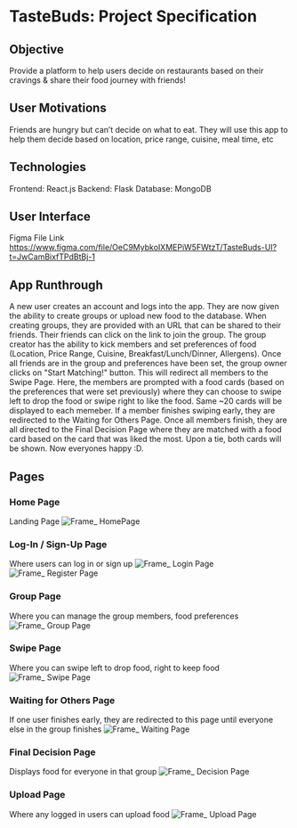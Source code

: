 # TasteBuds: Project Specification

## Objective
Provide a platform to help users decide on restaurants based on their cravings & share their food journey with friends!

## User Motivations
Friends are hungry but can’t decide on what to eat. They will use this app to help them decide based on location, price range, cuisine, meal time, etc

## Technologies
Frontend: React.js
Backend: Flask
Database: MongoDB

## User Interface
Figma File Link
https://www.figma.com/file/OeC9MybkoIXMEPiW5FWtzT/TasteBuds-UI?t=JwCamBixfTPdBtBj-1

## App Runthrough
A new user creates an account and logs into the app. They are now given the ability to create groups or upload new food to the database. When creating groups, they are provided with an URL that can be shared to their friends. Their friends can click on the link to join the group. The group creator has the ability to kick members and set preferences of food (Location, Price Range, Cuisine, Breakfast/Lunch/Dinner, Allergens). Once all friends are in the group and preferences have been set, the group owner clicks on "Start Matching!" button. This will redirect all members to the Swipe Page. Here, the members are prompted with a food cards (based on the preferences that were set previously) where they can choose to swipe left to drop the food or swipe right to like the food. Same ~20 cards will be displayed to each memeber. If a member finishes swiping early, they are redirected to the Waiting for Others Page. Once all members finish, they are all directed to the Final Decision Page where they are matched with a food card based on the card that was liked the most. Upon a tie, both cards will be shown. Now everyones happy :D.

## Pages
### Home Page
Landing Page
![Frame_ HomePage](https://user-images.githubusercontent.com/59751754/226257486-4688f24a-0e7f-4b0c-9e7e-d94fcc8629b7.png)
### Log-In / Sign-Up Page
Where users can log in or sign up
![Frame_ Login Page](https://user-images.githubusercontent.com/59751754/226257543-1fbbcb51-d27d-4e9e-84bd-94d5f5e2409f.png)
![Frame_ Register Page](https://user-images.githubusercontent.com/59751754/226257555-7193ab19-7bb8-4664-97af-94e72457b2e8.png)
### Group Page
Where you can manage the group members, food preferences
![Frame_ Group Page](https://user-images.githubusercontent.com/59751754/226257618-adaeae41-f640-4e47-826a-ecba483896ff.png)
### Swipe Page
Where you can swipe left to drop food, right to keep food
![Frame_ Swipe Page](https://user-images.githubusercontent.com/59751754/226257630-c7eee8b8-8fc9-43fb-acd3-ee24c39ffce1.png)
### Waiting for Others Page
If one user finishes early, they are redirected to this page until everyone else in the group finishes
![Frame_ Waiting Page](https://user-images.githubusercontent.com/59751754/226257644-a6c6f668-9c38-422a-bad6-2c65f2711734.png)
### Final Decision Page
Displays food for everyone in that group 
![Frame_ Decision Page](https://user-images.githubusercontent.com/59751754/226257679-9cf309d8-1ea9-4270-bac3-ea44247bb242.png)
### Upload Page
Where any logged in users can upload food
![Frame_ Upload Page](https://user-images.githubusercontent.com/59751754/226257728-979b5ef0-6dab-4a68-a62c-3379258406f1.png)
